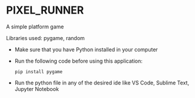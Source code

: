 # PIXEL_RUNNER

A simple platform game

Libraries used: pygame, random

- Make sure that you have Python installed in your computer
- Run the following code before using this application:

  ```pip install pygame```
- Run the python file in any of the desired ide like VS Code, Sublime Text, Jupyter Notebook






